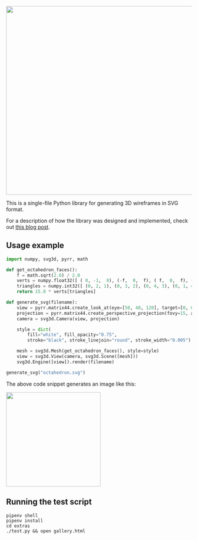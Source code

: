 <img src="https://prideout.net/blog/svg_wireframes/filmstrip.svg" width="512px">

This is a single-file Python library for generating 3D wireframes in SVG format.

For a description of how the library was designed and implemented, check out
[this blog post](https://prideout.net/blog/svg_wireframes/#using-the-api).

## Usage example

```python
import numpy, svg3d, pyrr, math

def get_octahedron_faces():
    f = math.sqrt(2.0) / 2.0
    verts = numpy.float32([ ( 0, -1,  0), (-f,  0,  f), ( f,  0,  f), ( f,  0, -f), (-f,  0, -f), ( 0,  1,  0) ])
    triangles = numpy.int32([ (0, 2, 1), (0, 3, 2), (0, 4, 3), (0, 1, 4), (5, 1, 2), (5, 2, 3), (5, 3, 4), (5, 4, 1) ])
    return 15.0 * verts[triangles]

def generate_svg(filename):
    view = pyrr.matrix44.create_look_at(eye=[50, 40, 120], target=[0, 0, 0], up=[0, 1, 0])
    projection = pyrr.matrix44.create_perspective_projection(fovy=15, aspect=1, near=10, far=200)
    camera = svg3d.Camera(view, projection)

    style = dict(
        fill="white", fill_opacity="0.75",
        stroke="black", stroke_linejoin="round", stroke_width="0.005")

    mesh = svg3d.Mesh(get_octahedron_faces(), style=style)
    view = svg3d.View(camera, svg3d.Scene([mesh]))
    svg3d.Engine([view]).render(filename)

generate_svg("octahedron.svg")
```

The above code snippet generates an image like this:

<img src="https://prideout.net/blog/svg_wireframes/octahedron.svg" width="256px">

## Running the test script

```
pipenv shell
pipenv install
cd extras
./test.py && open gallery.html
```
